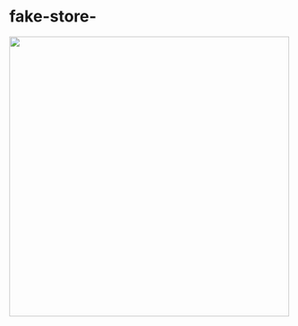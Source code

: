 # fake-store-

<img src="https://github.com/user-attachments/assets/d7780527-ced0-4bf0-b3b3-ac5696c1fc9b" height = "500"/>
